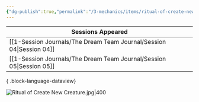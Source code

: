 ```yaml
---
{"dg-publish":true,"permalink":"/3-mechanics/items/ritual-of-create-new-creature/","tags":["item"],"created":"2025-03-16T20:00:20.751-04:00","updated":"2025-03-16T20:18:13.662-04:00"}
---
```


| Sessions Appeared                                                       |
| ----------------------------------------------------------------------- |
| [[1-Session Journals/The Dream Team Journal/Session 04\|Session 04]] |
| [[1-Session Journals/The Dream Team Journal/Session 05\|Session 05]] |

{ .block-language-dataview}

![Ritual of Create New Creature.jpg|400](/img/user/z_Assets/Ritual%20of%20Create%20New%20Creature.jpg)
